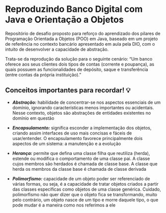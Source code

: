 # Reproduzindo Banco Digital com Java e Orientação a Objetos

Repositório de desafio proposto para reforço do aprendizado dos pilares de Programação Orientada a Objetos (POO) em Java, baseado em um projeto de referência no contexto bancário apresentado em aula pela DIO, com o intuito de desenvolver a capacidade de abstração.

Trata-se da reprodução da solução para o seguinte cenário: “Um banco oferece aos seus clientes dois tipos de contas (corrente e poupança), as quais possuem as funcionalidades de depósito, saque e transferência (entre contas da própria instituição).”

## Conceitos importantes para recordar! :bulb:

* ***Abstração:*** habilidade de concentrar-se nos aspectos essenciais de um domínio, ignorando características menos importantes ou acidentais. Nesse contexto, objetos são abstrações de entidades existentes no domínio em questão

* ***Encapsulamento:*** significa esconder a implementação dos objetos, criando assim interfaces de uso mais concisas e fáceis de usar/entender. O encapsulamento favorece principalmente dois aspectos de um sistema: a manutenção e a evolução

* ***Herança:*** permite que defina uma classe filha que reutiliza (herda), estende ou modifica o comportamento de uma classe pai. A classe cujos membros são herdados é chamada de classe base. A classe que herda os membros da classe base é chamada de classe derivada

* ***Polimorfismo:*** capacidade de um objeto poder ser referenciado de várias formas, ou seja, é a capacidade de tratar objetos criados a partir das classes específicas como objetos de uma classe genérica. Cuidado, polimorfismo não quer dizer que o objeto fica se transformando, muito pelo contrário, um objeto nasce de um tipo e morre daquele tipo, o que pode mudar é a maneira como nos referimos a ele
